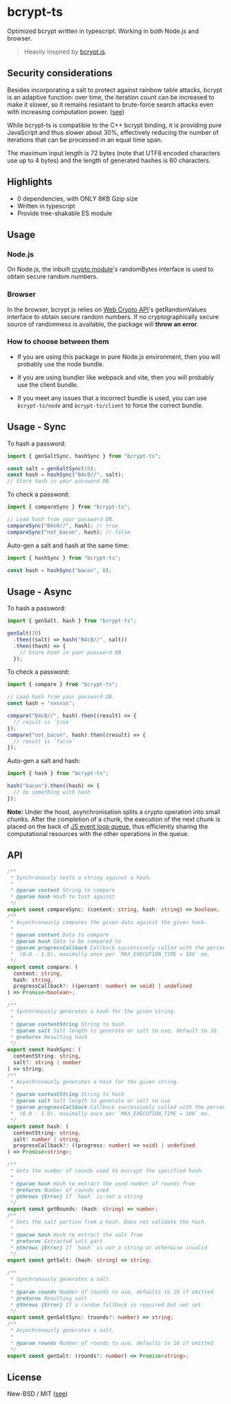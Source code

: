 # bcrypt-ts

Optimized bcrypt written in typescript. Working in both Node.js and browser.

> Heavily inspired by [bcrypt.js](https://github.com/dcodeIO/bcrypt.js).

## Security considerations

Besides incorporating a salt to protect against rainbow table attacks, bcrypt is an adaptive function: over time, the
iteration count can be increased to make it slower, so it remains resistant to brute-force search attacks even with
increasing computation power. ([see](http://en.wikipedia.org/wiki/Bcrypt))

While bcrypt-ts is compatible to the C++ bcrypt binding, it is providing pure JavaScript and thus slower about 30%, effectively reducing the number of iterations that can be processed in an equal time span.

The maximum input length is 72 bytes (note that UTF8 encoded characters use up to 4 bytes) and the length of generated
hashes is 60 characters.

## Highlights

- 0 dependencies, with ONLY 8KB Gzip size
- Written in typescript
- Provide tree-shakable ES module

## Usage

### Node.js

On Node.js, the inbuilt [crypto module](http://nodejs.org/api/crypto.html)'s randomBytes interface is used to obtain secure random numbers.

### Browser

In the browser, bcrypt.js relies on [Web Crypto API](http://www.w3.org/TR/WebCryptoAPI)'s getRandomValues interface to obtain secure random numbers. If no cryptographically secure source of randomness is available, the package will **throw an error**.

### How to choose between them

- If you are using this package in pure Node.js environment, then you will probably use the node bundle.

- If you are using bundler like webpack and vite, then you will probably use the client bundle.

- If you meet any issues that a incorrect bundle is used, you can use `bcrypt-ts/node` and `bcrypt-ts/client` to force the correct bundle.

## Usage - Sync

To hash a password:

```js
import { genSaltSync, hashSync } from "bcrypt-ts";

const salt = genSaltSync(10);
const hash = hashSync("B4c0//", salt);
// Store hash in your password DB.
```

To check a password:

```js
import { compareSync } from "bcrypt-ts";

// Load hash from your password DB.
compareSync("B4c0//", hash); // true
compareSync("not_bacon", hash); // false
```

Auto-gen a salt and hash at the same time:

```js
import { hashSync } from "bcrypt-ts";

const hash = hashSync("bacon", 8);
```

## Usage - Async

To hash a password:

```js
import { genSalt, hash } from "bcrypt-ts";

genSalt(10)
  .then((salt) => hash("B4c0//", salt))
  .then((hash) => {
    // Store hash in your password DB.
  });
```

To check a password:

```js
import { compare } from "bcrypt-ts";

// Load hash from your password DB.
const hash = "xxxxxx";

compare("B4c0//", hash).then((result) => {
  // result is `true`
});
compare("not_bacon", hash).then((result) => {
  // result is `false`
});
```

Auto-gen a salt and hash:

```js
import { hash } from "bcrypt-ts";

hash("bacon").then((hash) => {
  // do something with hash
});
```

**Note:** Under the hood, asynchronisation splits a crypto operation into small chunks. After the completion of a chunk, the execution of the next chunk is placed on the back of [JS event loop queue](https://developer.mozilla.org/en/docs/Web/JavaScript/EventLoop), thus efficiently sharing the computational resources with the other operations in the queue.

## API

```ts
/**
 * Synchronously tests a string against a hash.
 *
 * @param content String to compare
 * @param hash Hash to test against
 */
export const compareSync: (content: string, hash: string) => boolean;
/**
 * Asynchronously compares the given data against the given hash.
 *
 * @param content Data to compare
 * @param hash Data to be compared to
 * @param progressCallback Callback successively called with the percentage of rounds completed
 *  (0.0 - 1.0), maximally once per `MAX_EXECUTION_TIME = 100` ms.
 */
export const compare: (
  content: string,
  hash: string,
  progressCallback?: ((percent: number) => void) | undefined
) => Promise<boolean>;

/**
 * Synchronously generates a hash for the given string.
 *
 * @param contentString String to hash
 * @param salt Salt length to generate or salt to use, default to 10
 * @returns Resulting hash
 */
export const hashSync: (
  contentString: string,
  salt?: string | number
) => string;
/**
 * Asynchronously generates a hash for the given string.
 *
 * @param contentString String to hash
 * @param salt Salt length to generate or salt to use
 * @param progressCallback Callback successively called with the percentage of rounds completed
 *  (0.0 - 1.0), maximally once per `MAX_EXECUTION_TIME = 100` ms.
 */
export const hash: (
  contentString: string,
  salt: number | string,
  progressCallback?: ((progress: number) => void) | undefined
) => Promise<string>;

/**
 * Gets the number of rounds used to encrypt the specified hash.
 *
 * @param hash Hash to extract the used number of rounds from
 * @returns Number of rounds used
 * @throws {Error} If `hash` is not a string
 */
export const getRounds: (hash: string) => number;
/**
 * Gets the salt portion from a hash. Does not validate the hash.
 *
 * @param hash Hash to extract the salt from
 * @returns Extracted salt part
 * @throws {Error} If `hash` is not a string or otherwise invalid
 */
export const getSalt: (hash: string) => string;

/**
 * Synchronously generates a salt.
 *
 * @param rounds Number of rounds to use, defaults to 10 if omitted
 * @returns Resulting salt
 * @throws {Error} If a random fallback is required but not set
 */
export const genSaltSync: (rounds?: number) => string;
/**
 * Asynchronously generates a salt.
 *
 * @param rounds Number of rounds to use, defaults to 10 if omitted
 */
export const genSalt: (rounds?: number) => Promise<string>;
```

## License

New-BSD / MIT ([see](https://github.com/Mister-Hope/bcrypt-ts/blob/main/LICENSE))

